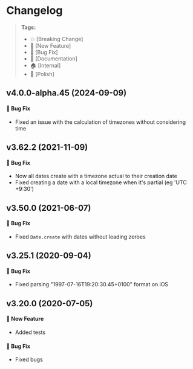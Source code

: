 Changelog
=========

> **Tags:**
> - :boom:       [Breaking Change]
> - :rocket:     [New Feature]
> - :bug:        [Bug Fix]
> - :memo:       [Documentation]
> - :house:      [Internal]
> - :nail_care:  [Polish]

## v4.0.0-alpha.45 (2024-09-09)

#### :bug: Bug Fix

* Fixed an issue with the calculation of timezones without considering time

## v3.62.2 (2021-11-09)

#### :bug: Bug Fix

* Now all dates create with a timezone actual to their creation date
* Fixed creating a date with a local timezone when it's partial (eg 'UTC +9:30')

## v3.50.0 (2021-06-07)

#### :bug: Bug Fix

* Fixed `Date.create` with dates without leading zeroes

## v3.25.1 (2020-09-04)

#### :bug: Bug Fix

* Fixed parsing "1997-07-16T19:20:30.45+0100" format on iOS

## v3.20.0 (2020-07-05)

#### :rocket: New Feature

* Added tests

#### :bug: Bug Fix

* Fixed bugs
